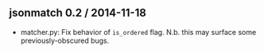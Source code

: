## jsonmatch 0.2 / 2014-11-18

+ matcher.py: Fix behavior of `is_ordered` flag. N.b. this may surface
  some previously-obscured bugs.
